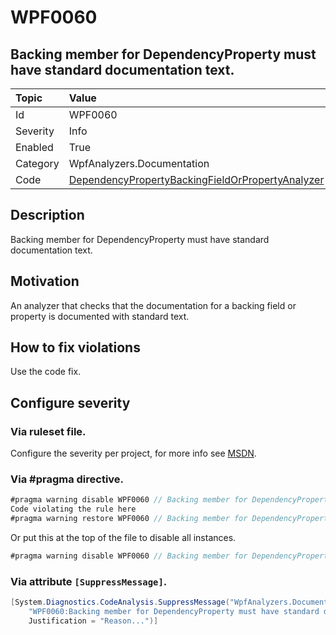 # WPF0060
## Backing member for DependencyProperty must have standard documentation text.

| Topic    | Value
| :--      | :--
| Id       | WPF0060
| Severity | Info
| Enabled  | True
| Category | WpfAnalyzers.Documentation
| Code     | [DependencyPropertyBackingFieldOrPropertyAnalyzer]([DependencyPropertyBackingFieldOrPropertyAnalyzer](https://github.com/DotNetAnalyzers/WpfAnalyzers/blob/master/WpfAnalyzers/Analyzers/DependencyPropertyBackingFieldOrPropertyAnalyzer.cs))

## Description

Backing member for DependencyProperty must have standard documentation text.

## Motivation

An analyzer that checks that the documentation for a backing field or property is documented with standard text.

## How to fix violations

Use the code fix.

<!-- start generated config severity -->
## Configure severity

### Via ruleset file.

Configure the severity per project, for more info see [MSDN](https://msdn.microsoft.com/en-us/library/dd264949.aspx).

### Via #pragma directive.
```C#
#pragma warning disable WPF0060 // Backing member for DependencyProperty must have standard documentation text.
Code violating the rule here
#pragma warning restore WPF0060 // Backing member for DependencyProperty must have standard documentation text.
```

Or put this at the top of the file to disable all instances.
```C#
#pragma warning disable WPF0060 // Backing member for DependencyProperty must have standard documentation text.
```

### Via attribute `[SuppressMessage]`.

```C#
[System.Diagnostics.CodeAnalysis.SuppressMessage("WpfAnalyzers.Documentation", 
    "WPF0060:Backing member for DependencyProperty must have standard documentation text.", 
    Justification = "Reason...")]
```
<!-- end generated config severity -->